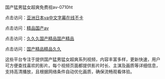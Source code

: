 国产猛男猛女超爽免费视av-0710ht

点击访问：<a href="https://heiliaoll4qsx.pages.dev">亚洲日本va中文字幕在线不卡</a>

点击访问：<a href="https://heiliaowzu4ur.pages.dev">精品国产av</a>

点击访问：<a href="https://heiliaoe8ajia.pages.dev">久久久国产精品国产精品</a>

点击访问：<a href="https://heiliaozj3tjd.pages.dev">国产精品精品久久</a>

这些平台专注于提供国产猛男猛女超爽系列视频，内容丰富多样，更新快速，用户可方便查找喜欢的影片。每个视频页面都提供影片时长、主演及画质等详细信息，支持高清播放，且根据网络条件自动优化画质，确保流畅观看体验。

<span style="display:none;">[Canonical link](）</span>
